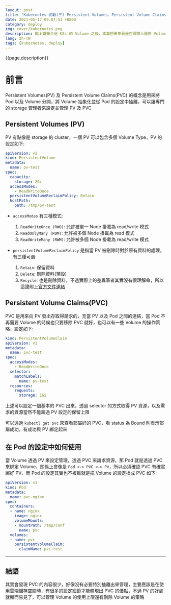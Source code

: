 ```yaml
---
layout: post
title: "Kubernetes 初戰(三) Persistent Volumes、Persistent Volume Claims"
date: 2021-05-17 09:07:51 +0800
category: deploy
img: cover/kubernetes.png
description: 繼上篇簡介過 K8s 的 Volume 之後，本篇想要來著墨在實際上運用 Volume 時是怎麼使用的，因為通常不會像上篇介紹的方式直接寫在 Pod 的設定內，而會透過 Persistent Volumes(PV) 及 Persistent Volume Claims(PVC) 來管理和設定
lang: zh-TW
tags: [kubernetes, deploy]
---
```


{{page.description}}

# 前言
Persistent Volumes(PV) 及 Persistent Volume Claims(PVC) 的概念是用來將 Pod 以及 Volume 分開，將 Volume 抽象化並從 Pod 的設定中抽離，可以讓專門的 storage 管理者來設定並管理 PV 及 PVC

## Persistent Volumes (PV)
PV 有點像是 storage 的 cluster，一個 PV 可以包含多個 Volume Type，PV 的設定如下:

```yaml
apiVersion: v1
kind: PersistentVolume
metadata:
  name: pv-test
spec:
  capacity:
    storage: 2Gi
  accessModes:
    - ReadWriteOnce
  persistentVolumeReclaimPolicy: Retain
  hostPath:
    path: /tmp/pv-test
```

+ `accessModes` 有三種模式:
    1. `ReadWriteOnce (RWO)`: 允許被單一 Node 掛載為 read/write 模式
    2. `ReadOnlyMany (ROM)`: 允許被多個 Node 掛載為 read 模式
    3. `ReadWriteMany (RWM)`: 允許被多個 Node 掛載為 read/write 模式

+ `persistentVolumeReclaimPolicy` 是指當 PV 被刪除時對於原有資料的處理，有三種可選:
    1. `Retain`: 保留資料
    2. `Delete`: 刪除資料(預設)
    3. `Recycle`: 也是刪除資料，不過實際上的差異筆者其實沒有很理解😅，所以這邊附上[官方文件連結](https://kubernetes.io/docs/concepts/storage/persistent-volumes/)

## Persistent Volume Claims(PVC)
PVC 是用來向 PV 發出存取得請求的，充當 PV 以及 Pod 之間的連結，當 Pod 不再需要 Volume 的時候也只要移除 PVC 就好，也可以有一些 Volume 的操作策略，設定如下:

```yaml
kind: PersistentVolumeClaim
apiVersion: v1
metadata:
  name: pvc-test
spec:
  accessModes:
    - ReadWriteOnce
  selector:
    matchLabels:
      name: pv-test
  resources:
    requests:
      storage: 1Gi
```

上述可以設定一個基本的 PVC 出來，透過 selector 的方式取得 PV 資源，以及需求的資源當然不能超過 PV 設定的保留上限

可以透過 `kubectl get pvc` 來查看部屬好的 PVC，看 status 為 Bound 則表示部屬成功，有成功與 PV 綁定起來

## 在 Pod 的設定中如何使用
當 Volume 透過 PV 來設定管理，透過 PVC 來請求資源，那 Pod 就是透過 PVC 來綁定 Volume，關係上會像是 `Pod <-> PVC <-> PV`，所以必須確認 PVC 有確實綁好 PV，而 Pod 的設定其實也不複雜就是把 Volume 的設定換成 PVC 如下:

```yaml
apiVersion: v1
kind: Pod
metadata:
  name: pvc-nginx
spec:
  containers:
  - name: nginx
    image: nginx
    volumeMounts:
    - mountPath: /tmp/conf
      name: pvc
  volumes:
  - name: pvc
    persistentVolumeClaim:
      claimName: pvc-test
```
---
## 結語
其實會發現 PVC 的內容很少，好像沒有必要特別抽離出來管理，主要應該是在使用雲端儲存空間時，有很多的設定細節才能體現出 PVC 的優點，不過 PV 的好處就顯而易見了，可以管理 Volume 的使用上限還有刪除 Volume 的策略